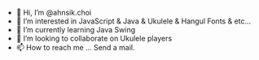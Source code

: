 - 👋 Hi, I’m @ahnsik.choi
- 👀 I’m interested in JavaScript & Java & Ukulele & Hangul Fonts & etc...
- 🌱 I’m currently learning Java Swing
- 💞️ I’m looking to collaborate on Ukulele players
- 📫 How to reach me ... Send a mail.

<!---
ahnsik/ahnsik is a ✨ special ✨ repository because its `README.md` (this file) appears on your GitHub profile.
You can click the Preview link to take a look at your changes.
--->
